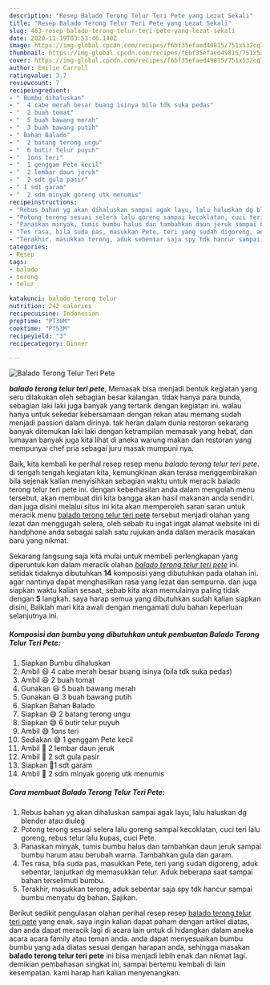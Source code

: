 ```yaml
---
description: "Resep Balado Terong Telur Teri Pete yang Lezat Sekali"
title: "Resep Balado Terong Telur Teri Pete yang Lezat Sekali"
slug: 463-resep-balado-terong-telur-teri-pete-yang-lezat-sekali
date: 2020-11-19T03:53:46.148Z
image: https://img-global.cpcdn.com/recipes/f6bf35efaed49815/751x532cq70/balado-terong-telur-teri-pete-foto-resep-utama.jpg
thumbnail: https://img-global.cpcdn.com/recipes/f6bf35efaed49815/751x532cq70/balado-terong-telur-teri-pete-foto-resep-utama.jpg
cover: https://img-global.cpcdn.com/recipes/f6bf35efaed49815/751x532cq70/balado-terong-telur-teri-pete-foto-resep-utama.jpg
author: Emilie Carroll
ratingvalue: 3.7
reviewcount: 7
recipeingredient:
- " Bumbu dihaluskan"
- "  4 cabe merah besar buang isinya bila tdk suka pedas"
- "  2 buah tomat"
- "  5 buah bawang merah"
- "  3 buah bawang putih"
- " Bahan Balado"
- "  2 batang terong ungu"
- "  6 butir telur puyuh"
- "  1ons teri"
- "  1 genggam Pete kecil"
- "  2 lembar daun jeruk"
- "  2 sdt gula pasir"
- " 1 sdt garam"
- "  2 sdm minyak goreng utk menumis"
recipeinstructions:
- "Rebus bahan yg akan dihaluskan sampai agak layu, lalu haluskan dg blender atau diuleg"
- "Potong terong sesuai selera lalu goreng sampai kecoklatan, cuci teri lalu goreng, rebus telur lalu kupas, cuci Pete."
- "Panaskan minyak, tumis bumbu halus dan tambahkan daun jeruk sampai bumbu harum atau berubah warna. Tambahkan gula dan garam."
- "Tes rasa, bila suda pas, masukkan Pete, teri yang sudah digoreng, aduk sebentar, lanjutkan dg memasukkan telur. Aduk beberapa saat sampai bahan terselimuti bumbu."
- "Terakhir, masukkan terong, aduk sebentar saja spy tdk hancur sampai bumbu menyatu dg bahan. Sajikan."
categories:
- Resep
tags:
- balado
- terong
- telur

katakunci: balado terong telur 
nutrition: 242 calories
recipecuisine: Indonesian
preptime: "PT30M"
cooktime: "PT53M"
recipeyield: "3"
recipecategory: Dinner

---
```



![Balado Terong Telur Teri Pete](https://img-global.cpcdn.com/recipes/f6bf35efaed49815/751x532cq70/balado-terong-telur-teri-pete-foto-resep-utama.jpg)

<b><i>balado terong telur teri pete</i></b>, Memasak bisa menjadi bentuk kegiatan yang seru dilakukan oleh sebagian besar kalangan. tidak hanya para bunda, sebagian laki laki juga banyak yang tertarik dengan kegiatan ini. walau hanya untuk sekedar kebersamaan dengan rekan atau memang sudah menjadi passion dalam dirinya. tak heran dalam dunia restoran sekarang banyak ditemukan laki laki dengan ketrampilan memasak yang hebat, dan lumayan banyak juga kita lihat di aneka warung makan dan restoran yang mempunyai chef pria sebagai juru masak mumpuni nya.

Baik, kita kembali ke perihal resep resep menu <i>balado terong telur teri pete</i>. di tengah tengah kegiatan kita, kemungkinan akan terasa menggembirakan bila sejenak kalian menyisihkan sebagian waktu untuk meracik balado terong telur teri pete ini. dengan keberhasilan anda dalam mengolah menu tersebut, akan membuat diri kita bangga akan hasil makanan anda sendiri. dan juga disini melalui situs ini kita akan memperoleh saran saran untuk meracik menu <u>balado terong telur teri pete</u> tersebut menjadi olahan yang lezat dan menggugah selera, oleh sebab itu ingat ingat alamat website ini di handphone anda sebagai salah satu rujukan anda dalam meracik masakan baru yang nikmat.




Sekarang langsung saja kita mulai untuk membeli perlengkapan yang diperuntuk kan dalam meracik olahan <u><i>balado terong telur teri pete</i></u> ini. setidak tidaknya dibutuhkan <b>14</b> komposisi yang dibutuhkan pada olahan ini. agar nantinya dapat menghasilkan rasa yang lezat dan sempurna. dan juga siapkan waktu kalian sesaat, sebab kita akan memulainya paling tidak dengan <b>5</b> langkah. saya harap semua yang dibutuhkan sudah kalian siapkan disini, Baiklah mari kita awali dengan mengamati dulu bahan keperluan selanjutnya ini.

<!--inarticleads1-->

##### Komposisi dan bumbu yang dibutuhkan untuk pembuatan Balado Terong Telur Teri Pete:

1. Siapkan  Bumbu dihaluskan
1. Ambil  😃 4 cabe merah besar buang isinya (bila tdk suka pedas)
1. Ambil  😃 2 buah tomat
1. Gunakan  😃 5 buah bawang merah
1. Gunakan  😃 3 buah bawang putih
1. Siapkan  Bahan Balado
1. Siapkan  😅 2 batang terong ungu
1. Siapkan  😅 6 butir telur puyuh
1. Ambil  😅 1ons teri
1. Sediakan  😅 1 genggam Pete kecil
1. Ambil  🤣 2 lembar daun jeruk
1. Ambil  🤣 2 sdt gula pasir
1. Siapkan  🤣1 sdt garam
1. Ambil  🤣 2 sdm minyak goreng utk menumis




<!--inarticleads2-->

##### Cara membuat Balado Terong Telur Teri Pete:

1. Rebus bahan yg akan dihaluskan sampai agak layu, lalu haluskan dg blender atau diuleg
1. Potong terong sesuai selera lalu goreng sampai kecoklatan, cuci teri lalu goreng, rebus telur lalu kupas, cuci Pete.
1. Panaskan minyak, tumis bumbu halus dan tambahkan daun jeruk sampai bumbu harum atau berubah warna. Tambahkan gula dan garam.
1. Tes rasa, bila suda pas, masukkan Pete, teri yang sudah digoreng, aduk sebentar, lanjutkan dg memasukkan telur. Aduk beberapa saat sampai bahan terselimuti bumbu.
1. Terakhir, masukkan terong, aduk sebentar saja spy tdk hancur sampai bumbu menyatu dg bahan. Sajikan.




Berikut sedikit pengulasan olahan perihal resep resep <u>balado terong telur teri pete</u> yang enak. saya ingin kalian dapat paham dengan artikel diatas, dan anda dapat meracik lagi di acara lain untuk di hidangkan dalam aneka acara acara family atau teman anda. anda dapat menyesuaikan bumbu bumbu yang ada diatas sesuai dengan harapan anda, sehingga masakan <b>balado terong telur teri pete</b> ini bisa menjadi lebih enak dan nikmat lagi. demikian pembahasan singkat ini, sampai bertemu kembali di lain kesempatan. kami harap hari kalian menyenangkan.

